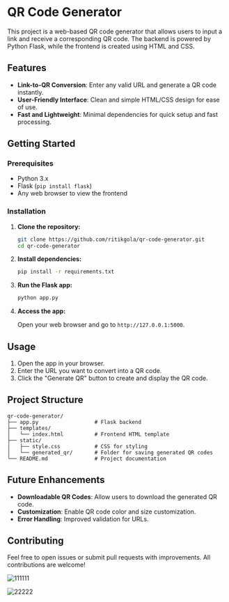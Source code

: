 
# QR Code Generator

This project is a web-based QR code generator that allows users to input a link and receive a corresponding QR code. The backend is powered by Python Flask, while the frontend is created using HTML and CSS.

## Features

- **Link-to-QR Conversion**: Enter any valid URL and generate a QR code instantly.
- **User-Friendly Interface**: Clean and simple HTML/CSS design for ease of use.
- **Fast and Lightweight**: Minimal dependencies for quick setup and fast processing.

## Getting Started

### Prerequisites

- Python 3.x
- Flask (`pip install flask`)
- Any web browser to view the frontend

### Installation

1. **Clone the repository:**

    ```bash
    git clone https://github.com/ritikgola/qr-code-generator.git
    cd qr-code-generator
    ```

2. **Install dependencies:**

    ```bash
    pip install -r requirements.txt
    ```

3. **Run the Flask app:**

    ```bash
    python app.py
    ```

4. **Access the app:**

   Open your web browser and go to `http://127.0.0.1:5000`.

## Usage

1. Open the app in your browser.
2. Enter the URL you want to convert into a QR code.
3. Click the "Generate QR" button to create and display the QR code.

## Project Structure

```
qr-code-generator/
├── app.py                  # Flask backend
├── templates/
│   └── index.html          # Frontend HTML template
├── static/
│   ├── style.css           # CSS for styling
│   └── generated_qr/       # Folder for saving generated QR codes
└── README.md               # Project documentation
```

## Future Enhancements

- **Downloadable QR Codes**: Allow users to download the generated QR code.
- **Customization**: Enable QR code color and size customization.
- **Error Handling**: Improved validation for URLs.

## Contributing

Feel free to open issues or submit pull requests with improvements. All contributions are welcome!

![111111](https://github.com/user-attachments/assets/b89e1b50-d418-4ee5-8c75-0d3a73e3c6b7)

![22222](https://github.com/user-attachments/assets/bc72f8af-92c8-4b28-a816-84bdac67ded3)

